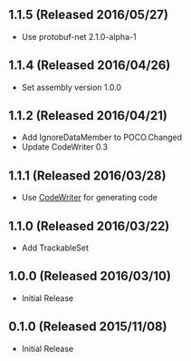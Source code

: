 ## 1.1.5 (Released 2016/05/27)

* Use protobuf-net 2.1.0-alpha-1

## 1.1.4 (Released 2016/04/26)

* Set assembly version 1.0.0

## 1.1.2 (Released 2016/04/21)

* Add IgnoreDataMember to POCO.Changed
* Update CodeWriter 0.3

## 1.1.1 (Released 2016/03/28)

* Use [CodeWriter](https://github.com/SaladLab/CodeWriter) for generating code

## 1.1.0 (Released 2016/03/22)

* Add TrackableSet

## 1.0.0 (Released 2016/03/10)

* Initial Release

## 0.1.0 (Released 2015/11/08)

* Initial Release
